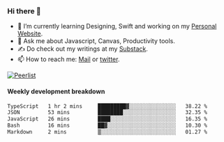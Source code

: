 ### Hi there 👋

- 🌱 I’m currently learning Designing, Swift and working on my [Personal Website](https://kvaishak.com/).
- 💬 Ask me about Javascript, Canvas,  Productivity tools. 
- :writing_hand: Do check out my writings at my [Substack](https://kvaishak.substack.com/).
- 📫 How to reach me: [Mail](mailto:vaishak.kaippanchery@gmail.com) or [twitter](https://twitter.com/kvaishack).

[![Peerlist](https://github-readme-badge.peerlist.io/api/vaishak)](https://peerlist.io/vaishak)

#### Weekly development breakdown

<!--START_SECTION:waka-->

```txt
TypeScript   1 hr 2 mins     █████████▓░░░░░░░░░░░░░░░   38.22 %
JSON         53 mins         ████████░░░░░░░░░░░░░░░░░   32.35 %
JavaScript   26 mins         ████░░░░░░░░░░░░░░░░░░░░░   16.35 %
Bash         16 mins         ██▓░░░░░░░░░░░░░░░░░░░░░░   10.30 %
Markdown     2 mins          ▒░░░░░░░░░░░░░░░░░░░░░░░░   01.27 %
```

<!--END_SECTION:waka-->
